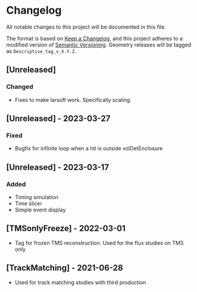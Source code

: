 # Changelog

All notable changes to this project will be documented in this file.

The format is based on [Keep a Changelog](https://keepachangelog.com/en/1.0.0/),
and this project adheres to a modified version of [Semantic Versioning](https://semver.org/spec/v2.0.0.html).
Geometry releases will be tagged as `Descriptive_tag_v_X.Y.Z`.

## [Unreleased]
### Changed
- Fixes to make larsoft work. Specifically scaling.

## [Unreleased] - 2023-03-27
### Fixed
- Bugfix for infinite loop when a hit is outside volDetEnclosure

## [Unreleased] - 2023-03-17
### Added
- Timing simulation
- Time slicer
- Simple event display

## [TMSonlyFreeze] - 2022-03-01
- Tag for frozen TMS reconstruction. Used for the flux studies on TMS only

## [TrackMatching] - 2021-06-28
- Used for track matching studies with third production
